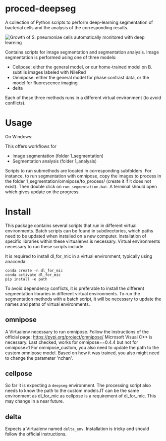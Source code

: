 # proced-deepseg

A collection of Python scripts to perform deep-learning segmentation of bacterial cells and the analysis of the corresponding results.

![Growth of S. pneumoniae cells automatically monitored with deep learning](https://github.com/aurelien-barbotin/proced-deepseg/blob/main/illustrations/illustration_1-1.gif)

Contains scripts for image segmentation and segmentation analysis. Image segmentation is performed using one of three models:
 - Cellpose: either the general model, or our home-trained model on B. subtilis images labeled with NileRed
 - Omnipose: either the general model for phase contrast data, or the model for fluorescence imaging
 - delta

Each of these three methods runs in a different virtual environment (to avoid conflicts).

# Usage

On Windows:

This offers workflows for
 - Image segmentation (folder 1_segmentation)
 - Segmentation analysis (folder 1_analysis)

Scripts to run submethods are located in corresponding subfolders. For instance, to run segmentation with omnipose, copy the images to process in the folder 1_segmentation/omnipose/to_process/ (create it if it does not exist). Then double click on `run_segmentation.bat`. A terminal should open which gives update on the progress.


# Install

This package contains several scripts that run in different virtual environments. Batch scripts can be found in subdirectories, which paths need to be updated when installed on a new computer. Installation of specific libraries within these virtualenvs is necessary. Virtual environments necessary to run these scripts include

It is required to install dl_for_mic in a virtual environment, typically using anaconda:

```
conda create -n dl_for_mic
conda activate dl_for_mic
pip install -e path
```

To avoid dependency conflicts, it is preferable to install the different segmentation libraries in different virtual environments. To run the segmentation methods with a batch script, it will be necessary to update the names and paths of virtual environments.

## omnipose
A Virtualenv necessary to run omnipose. Follow the instructions of the official page: https://pypi.org/project/omnipose/
Microsoft Visual C++ is necessary. Last checked, works for omnipose==0.4.4 but not for omnipose>1 For omnipose_custom, you also need to update the path to the custom omnipose model. Based on how it was trained, you also might need to change the parameter 'nchan'.

## cellpose
So far it is expecting a `deepseg` environment. The processing script also needs to know the path to the custom models.IT can be the same environment as dl_for_mic as cellpose is a requirement of dl_for_mic. This may change in a near future.

## delta
Expects a Virtualenv named `delta_env`. Installation is tricky and should follow the official instructions.
